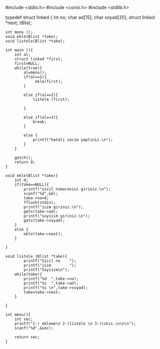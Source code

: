 #include <stdio.h>
#include <conio.h>
#include <stdlib.h>

typedef struct linked {
	int no;
	char ad[15];
	char soyad[20];
	struct linked *next;
	}Blist;
	
	int menu ();
	void ekle(Blist *take);
	void listele(Blist *take);
	
	int main (){
		int al;
		struct linked *first;
		first=NULL;
		while(true){
			al=menu();
			if(al==1){
				 ekle(first);
			}
			
			else if(al==2){
				listele (first);
				
			}
			
			else if(al==3){
				break;
			}
			
			else {
				printf("hatali secim yaptiniz.\n");
			}
		}		
		
		getch();
		return 0;
	}
	
	void ekle(Blist *take){
		int d;
		if(take==NULL){
			printf("sicil numarasini giriniz.\n");
			scanf("%d",&d);
			take->no=d;
			fflush(stdin);
			printf("isim giriniz.\n");
			gets(take->ad);
			printf("soyisim giriniz.\n");
			gets(take->soyad);
		}
		else {
			ekle(take->next);
		}
		
	}
	
	void listele (Blist *take){
			printf("Sicil no	");
			printf("isim		");
			printf("Soyisim\n");
		while(take){
			printf("%d	",take->no);
			printf("%s	",take->ad);
			printf("%s \n",take->soyad);
			take=take->next;
		}
		
	}
	
	int menu(){
		int sec;
		printf("1-) ekleme\n 2-)listele \n 3-)cikis.\n\n\n");
		scanf("%d",&sec);
		
		return sec;
	}
